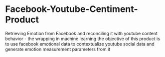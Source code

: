 # Facebook-Youtube-Centiment-Product
Retrieving Emotion from Facebook and reconciling it with youtube content behavior - the wrapping in machine learning
the objective of this product is to use facebook emotional data to contextualize youtube social data and generate emotion measurement parameters from it
